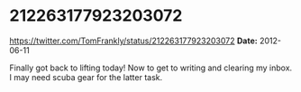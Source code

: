 # 212263177923203072
https://twitter.com/TomFrankly/status/212263177923203072
**Date:** 2012-06-11

Finally got back to lifting today! Now to get to writing and clearing my inbox. I may need scuba gear for the latter task.
